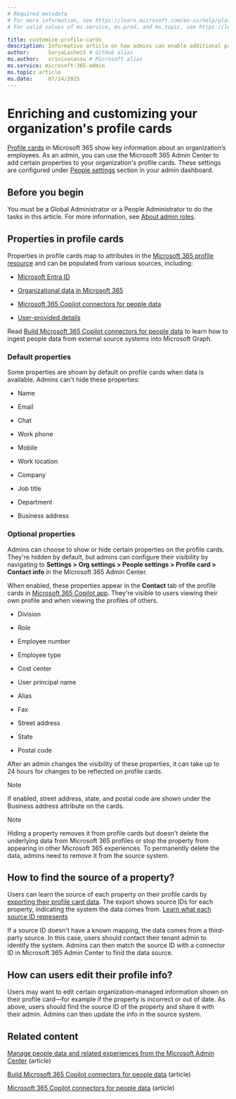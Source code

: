 ```yaml
---
# Required metadata
# For more information, see https://learn.microsoft.com/en-us/help/platform/learn-editor-add-metadata
# For valid values of ms.service, ms.prod, and ms.topic, see https://learn.microsoft.com/en-us/help/platform/metadata-taxonomies

title: customize-profile-cards
description: Informative article on how admins can enable additional properties in profile cards and impact of this
author:      SuryaLashmiS # GitHub alias
ms.author:   srinivasansu # Microsoft alias
ms.service: microsoft-365-admin
ms.topic: article
ms.date:     07/24/2025
---
```


# Enriching and customizing your organization's profile cards 

[Profile cards](https://support.microsoft.com/en-us/office/profile-cards-in-microsoft-365-e80f931f-5fc4-4a59-ba6e-c1e35a85b501) in Microsoft 365 show key information about an organization’s employees. As an admin, you can use the Microsoft 365 Admin Center to add certain properties to your organization's profile cards. These settings are configured under [People settings](/microsoft-365/admin/manage/people-settings-in-microsoft-365-admin-center) section in your admin dashboard.

## Before you begin

You must be a Global Administrator or a People Administrator to do the tasks in this article. For more information, see [About admin roles](../add-users/about-admin-roles.md).

## Properties in profile cards

Properties in profile cards map to attributes in the [Microsoft 365 profile resource](/graph/api/resources/profile?view=graph-rest-beta) and can be populated from various sources, including:  

- [Microsoft Entra ID](/entra/fundamentals/how-to-manage-user-profile-info)

- [Organizational data in Microsoft 365](/entra/fundamentals/how-to-manage-user-profile-info)

- [Microsoft 365 Copilot connectors for people data](/graph/peopleconnectors)

- [User-provided details](https://support.microsoft.com/en-gb/office/edit-your-profile-in-microsoft-365-e7056090-56d4-4b81-bb3f-b6af31089ebe)

Read [Build Microsoft 365 Copilot connectors for people data](/microsoft-365-copilot/extensibility/build-connectors-with-people-data) to learn how to ingest people data from external source systems into Microsoft Graph.

### Default properties

Some properties are shown by default on profile cards when data is available. Admins can't hide these properties:

- Name

- Email

- Chat

- Work phone

- Mobile

- Work location

- Company

- Job title

- Department

- Business address

### Optional properties

Admins can choose to show or hide certain properties on the profile cards. They're hidden by default, but admins can configure their visibility by navigating to **Settings > Org settings > People settings > Profile card > Contact info** in the Microsoft 365 Admin Center.

When enabled, these properties appear in the **Contact** tab of the profile cards in [Microsoft 365 Copilot app](https://www.microsoft365.com/?omkt=en-US). They're visible to users viewing their own profile and when viewing the profiles of others.

- Division

- Role

- Employee number

- Employee type

- Cost center

- User principal name

- Alias

- Fax

- Street address

- State 

- Postal code

After an admin changes the visibility of these properties, it can take up to 24 hours for changes to be reflected on profile cards.

> [!NOTE]
> If enabled, street address, state, and postal code are shown under the Business address attribute on the cards.

> [!NOTE]
> Hiding a property removes it from profile cards but doesn't delete the underlying data from Microsoft 365 profiles or stop the property from appearing in other Microsoft 365 experiences. To permanently delete the data, admins need to remove it from the source system.

## How to find the source of a property? 

Users can learn the source of each property on their profile cards by [exporting their profile card data](https://support.microsoft.com/en-us/office/export-data-from-your-profile-card-d809f83f-c077-4a95-9b6c-4f093305163d#:~:text=Hover%20over%20your%20name%20or%20profile%20photo%20to,as%20a%20JSON%20file%20in%20your%20Downloads%20folder.). The export shows source IDs for each property, indicating the system the data comes from. [Learn what each source ID represents](/graph/api/resources/profilesourceannotation?view=graph-rest-beta)

If a source ID doesn't have a known mapping, the data comes from a third-party source. In this case, users should contact their tenant admin to identify the system. Admins can then match the source ID with a connector ID in Microsoft 365 Admin Center to find the data source. 

## How can users edit their profile info? 

Users may want to edit certain organization-managed information shown on their profile card—for example if the property is incorrect or out of date. As above, users should find the source ID of the property and share it with their admin. Admins can then update the info in the source system.  

## Related content

[Manage people data and related experiences from the Microsoft Admin Center](/microsoft-365/admin/manage/people-settings-in-microsoft-365-admin-center) (article)

[Build Microsoft 365 Copilot connectors for people data](/microsoft-365-copilot/extensibility/build-connectors-with-people-data) (article)

[Microsoft 365 Copilot connectors for people data](/graph/peopleconnectors) (article)

